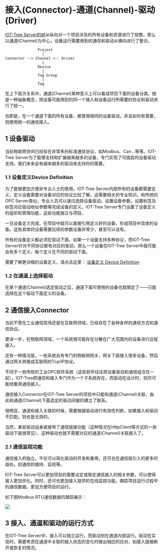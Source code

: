 接入(Connector)-通道(Channel)-驱动(Driver)
==

[IOT-Tree Server的树][qn_tree]从纵向对一个项目涉及的所有设备和资源进行了规整。那么以通道(Channel)为中心，设备运行需要用到的通信和驱动从横向进行了整合。

```
               Project
                 |
Connector --> Channel <-- Driver
                 |
               Device
                 |
               Tag Group
                 |
               Tag
```

在上下层次关系中，通道(Channel)某种意义上可以看成项目下面的设备分类。她是一种抽象概念，把设备可能用到的同一个接入和设备运行所需要的协议和驱动进行了统一。

也即是，在一个通道下面的所有设备，都使用相同的设备驱动，并且如何有需要，则使用统一的通信接入。

## 1 设备驱动
当前物联网世间已经存在非常多的标准通信协议，如Modbus、Can...等等。IOT-Tree Server为了能够支持和扩展越来越多的设备，专门实现了可插拔的设备驱动支持。我们未来会有越来越多的驱动来支持你的需要。

### 1.1 设备定义Device Definition
为了能够更加方便非专业人士的使用。IOT-Tree Server内部所有的设备都需要定义，定义设备需要对设备对应的协议比较了解，这需要相关的专业知识。和传统的OPC Server类似，专业人员可以通过选择设备驱动，设置设备参数，设置标签及标签对应驱动地址参数等完成设备的定义。IOT-Tree Server专门设置了设备定义的组织和管理功能，这些功能独立与项目。

一旦设备定义完成，在项目中就可以直接引用定义好的设备，形成项目中具体的设备。这些具体的设备需要后续的参数设置非常少，甚至可以没有。

所有的设备定义都必须在驱动下面。如果一个设备支持多种协议，而IOT-Tree Server针对不同协议都有对应的驱动，那么一个设备在IOT-Tree Server中就可能会有多个定义，每个定义在不同的驱动下面。

需要了解更详细的设备定义，请点击这里： [设备定义 Device Definition][qn_devdef]

### 1.2 在通道上选择驱动

在某个通道(Channel)选定驱动之后，通道下面可使用的设备也就限定了——只能选择在这个驱动下面定义的设备。

## 2 通信接入Connector
当前不管在工业通信现场还是在互联网领域，已经存在了各种各样的通信方式和通信协议。

更进一步，在物联网领域，一个系统很可能存在分散在广大范围内的设备进行远程接入。

还有一种情况是，一些系统会有专门的物联网网关，网关下面接入很多设备，然后通过网关转换成互联网的Tcp/IP协议。

不同于一些传统的工业OPC软件系统（这些软件往往把设备驱动和通信组合在一起），IOT-Tree把通信和接入专门作为一个子系统存在，而驱动在设计时，则尽可能地重用通信接入。

通信接入Connector在IOT-Tree Server的项目中只能和通道(Channel)关联，由此和通道(Channel)下面选定的驱动间接的建立了联系。

很明显，通道和接入关联的时候，需要根据驱动进行有效性判断，如果接入和驱动不匹配，则也是无效的。

当然，某些驱动自身直接带了通信链接功能（这种情况在HttpClient等方式的一些驱动下面很常见），这种驱动也就不需要对应的通道(Channel)关联接入了。

### 2.1 通信监视功能

通信接入的独立，不仅可以简化驱动的开发和重用，还可也在通信层引入的更多的益处。如通信的维持、监视等。

IOT-Tree Server可以更加项目的需要设定或限定通信接入的相关参数，可以使得接入更加优化。同时，还可也更加接入提供的在线监视功能，跟踪项目运行过程中的通信数据。更加方便项目的运行。

如下图Modbus RTU通信数据的跟踪展示：

<img src="../img/conn_mon.png" />


## 3 接入、通道和驱动的运行方式

在IOT-Tree Server中，接入可以独立运行，而驱动则在通道内部运行。驱动在实现时，需要考虑在通道中关联的接入状态的变化时做出相应的应对，如接入链接断开或恢复的情况。






[qn_tree]: ./quick_know_tree.md
[qn_devdef]: ./quick_know_devdef.md